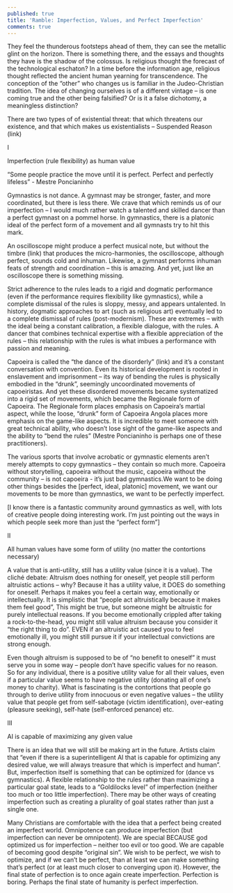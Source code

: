 ```yaml
---
published: true
title: 'Ramble: Imperfection, Values, and Perfect Imperfection'
comments: true
---
```

They feel the thunderous footsteps ahead of them, they can see the metallic glint on the horizon. There is something there, and the essays and thoughts they have is the shadow of the colossus. Is religious thought the forecast of the technological eschaton? In a time before the information age, religious thought reflected the ancient human yearning for transcendence. The conception of the “other” who changes us is familiar in the Judeo-Christian tradition. The idea of changing ourselves is of a different vintage – is one coming true and the other being falsified? Or is it a false dichotomy, a meaningless distinction? 

There are two types of of existential threat: that which threatens our existence, and that which makes us existentialists – Suspended Reason (link)

I

Imperfection (rule flexibility) as human value

“Some people practice the move until it is perfect. Perfect and perfectly lifeless” - Mestre Poncianinho

Gymnastics is not dance. A gymnast may be stronger, faster, and more coordinated, but there is less there. We crave that which reminds us of our imperfection – I would much rather watch a talented and skilled dancer than a perfect gymnast on a pommel horse. In gymnastics, there is a platonic ideal of the perfect form of a movement and all gymnasts try to hit this mark.

An oscilloscope might produce a perfect musical note, but without the timbre (link) that produces the micro-harmonies, the oscilloscope, although perfect, sounds cold and inhuman. Likewise, a gymnast performs inhuman feats of strength and coordination – this is amazing. And yet, just like an oscilloscope there is something missing.

Strict adherence to the rules leads to a rigid and dogmatic performance (even if the performance requires flexibility like gymnastics), while a complete dismissal of the rules is sloppy, messy, and appears untalented. In history, dogmatic approaches to art (such as religious art) eventually led to a complete dismissal of rules (post-modernism). These are extremes – with the ideal being a constant calibration, a flexible dialogue, with the rules. A dancer that combines technical expertise with a  flexible appreciation of the rules – this relationship with the rules is what imbues a performance with passion and meaning. 

Capoeira is called the “the dance of the disorderly” (link) and it’s a constant conversation with convention. Even its historical development is rooted in enslavement and imprisonment – its way of bending the rules is physically embodied in the “drunk”, seemingly uncoordinated movements of capoeiristas. And yet these disordered movements became systematized into a rigid set of movements, which became the Regionale form of Capoeira. The Regionale form places emphasis on Capoeira’s martial aspect, while the loose, “drunk” form of Capoeira Angola places more emphasis on the game-like aspects. It is incredible to meet someone with great technical ability, who doesn’t lose sight of the game-like aspects and the ability to “bend the rules” (Mestre Poncianinho is perhaps one of these practitioners). 

The various sports that involve acrobatic or gymnastic elements aren’t merely attempts to copy gymnastics – they contain so much more. Capoeira without storytelling, capoeira without the music, capoeira without the community – is not capoeira - it’s just bad gymnastics.We want to be doing other things besides the [perfect, ideal, platonic] movement, we want our movements to be more than gymnastics, we want to be perfectly imperfect. 

[I know there is a fantastic community around gymnastics as well, with lots of creative people doing interesting work. I’m just pointing out the ways in which people seek more than just the “perfect form”] 

II

All human values have some form of utility (no matter the contortions necessary)

A value that is anti-utility, still has a utility value (since it is a value). The cliché debate: Altruism does nothing for oneself, yet people still perform altruistic actions – why?  Because it has a utility value, it DOES do something for oneself. Perhaps it makes you feel a certain way, emotionally or intellectually. It is simplistic that “people act altruistically because it makes them feel good”, This might be true, but someone might be altruistic for purely intellectual reasons. If you become emotionally crippled after taking a rock-to-the-head, you might still value altruism because you consider it “the right thing to do”. EVEN if an altruistic act caused you to feel emotionally ill, you might still pursue it if your intellectual convictions are strong enough.

Even though altruism is supposed to be of “no benefit to oneself” it must serve you in some way – people don’t have specific values for no reason. So for any individual, there is a positive utility value for all their values, even if a particular value seems to have negative utility (donating all of one’s money to charity). What is fascinating is the contortions that people go through to derive utility from innocuous or even negative values – the utility value that people get from self-sabotage (victim identification), over-eating (pleasure seeking), self-hate (self-enforced penance) etc.

III

AI is capable of maximizing any given value

There is an idea that we will still be making art in the future. Artists claim that “even if there is a superintelligent AI that is capable for optimizing any desired value, we will always treasure that which is imperfect and human”. But, imperfection itself is something that can be optimized for (dance vs gymnastics). A flexible relationship to the rules rather than maximizing a particular goal state, leads to a “Goldilocks level” of imperfection (neither too much or too little imperfection). There may be other ways of creating imperfection such as creating a plurality of goal states rather than just a single one.

Many Christians are comfortable with the idea that a perfect being created an imperfect world. Omnipotence can produce imperfection (but imperfection can never be omnipotent). We are special BECAUSE god optimized us for imperfection – neither too evil or too good. We are capable of becoming good despite “original sin”. We wish to be perfect, we wish to optimize, and if we can’t be perfect, than at least we can make something that’s perfect (or at least much closer to converging upon it). However, the final state of perfection is to once again create imperfection. Perfection is boring. Perhaps the final state of humanity is perfect imperfection.
